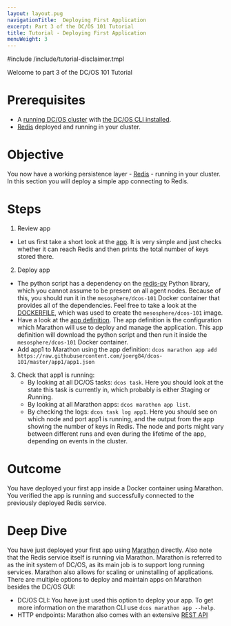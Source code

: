 ```yaml
---
layout: layout.pug
navigationTitle:  Deploying First Application
excerpt: Part 3 of the DC/OS 101 Tutorial
title: Tutorial - Deploying First Application
menuWeight: 3
---
```


#include /include/tutorial-disclaimer.tmpl

Welcome to part 3 of the DC/OS 101 Tutorial


# Prerequisites
* A [running DC/OS cluster](/1.12/tutorials/dcos-101/cli/) with [the DC/OS CLI installed](/1.12/tutorials/dcos-101/cli/).
* [Redis](/1.12/tutorials/dcos-101/redis-package/) deployed and running in your cluster.


# Objective
You now have a working persistence layer - [Redis](https://redislabs.com/) - running in your cluster.
In this section you will deploy a simple app connecting to Redis.

# Steps
1. Review app
  * Let us first take a short look at the [app](https://raw.githubusercontent.com/joerg84/dcos-101/master/app1/app1.py). It is very simple and just checks whether it can reach Redis and then prints the total number of keys stored there.
2. Deploy app
  * The python script has a dependency on the [redis-py](https://pypi.python.org/pypi/redis) Python library, which you cannot assume to be present on all agent nodes. Because of this, you should run it in the `mesosphere/dcos-101` Docker container that provides all of the dependencies. Feel free to take a look at the [DOCKERFILE](https://github.com/joerg84/dcos-101/blob/master/app1/DOCKERFILE), which was used to create the `mesosphere/dcos-101` image.
  * Have a look at the [app definition](https://raw.githubusercontent.com/joerg84/dcos-101/master/app1/app1.json). The app definition is the configuration which Marathon will use to deploy and manage the application. This app definition will download the python script and then run it inside the `mesosphere/dcos-101` Docker container.
  * Add app1 to Marathon using the app definition: `dcos marathon app add https://raw.githubusercontent.com/joerg84/dcos-101/master/app1/app1.json`
3. Check that app1 is running:
    * By looking at all DC/OS tasks: `dcos task`. Here you should look at the state this task is currently in, which probably is either *S*taging or *R*unning.
    * By looking at all Marathon apps: `dcos marathon app list`.
    * By checking the logs: `dcos task log app1`. Here you should see on which node and port app1 is running, and the output from the app showing the number of keys in Redis. The node and ports  might vary between different runs and even during the lifetime of the app, depending on events in the cluster.

# Outcome
You have deployed your first app inside a Docker container using Marathon.
You verified the app is running and successfully connected to the previously deployed Redis service.

# Deep Dive
You have just deployed your first app using [Marathon](https://mesosphere.github.io/marathon/) directly. Also note that the Redis service itself is running via Marathon.
Marathon is referred to as the init system of DC/OS, as its main job is to support long running services.
Marathon also allows for scaling or uninstalling of applications.
There are multiple options to deploy and maintain apps on Marathon besides the DC/OS GUI:

* DC/OS CLI: You have just used this option to deploy your app. To get more information on the marathon CLI use `dcos marathon app --help`.
* HTTP endpoints: Marathon also comes with an extensive [REST API](http://mesosphere.github.io/marathon/api-console/index.html)
